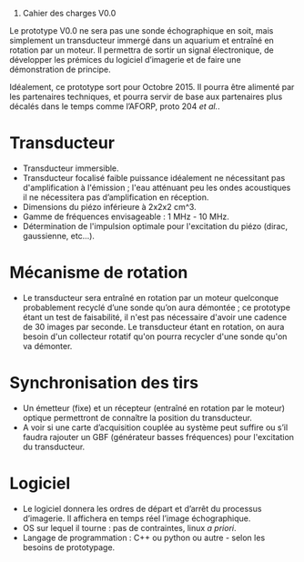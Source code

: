 1.  Cahier des charges V0.0

Le prototype V0.0 ne sera pas une sonde échographique en soit, mais
simplement un transducteur immergé dans un aquarium et entraîné en
rotation par un moteur. Il permettra de sortir un signal électronique,
de développer les prémices du logiciel d’imagerie et de faire une
démonstration de principe.

Idéalement, ce prototype sort pour Octobre 2015. Il pourra être alimenté
par les partenaires techniques, et pourra servir de base aux partenaires
plus décalés dans le temps comme l’AFORP, proto 204 *et al.*.

Transducteur
============

-   Transducteur immersible.
-   Transducteur focalisé faible puissance idéalement ne nécessitant pas
    d'amplification à l'émission ; l'eau atténuant peu les ondes
    acoustiques il ne nécessitera pas d’amplification en réception.
-   Dimensions du piézo inférieure à 2x2x2 cm\^3.
-   Gamme de fréquences envisageable : 1 MHz - 10 MHz.
-   Détermination de l'impulsion optimale pour l'excitation du piézo
    (dirac, gaussienne, etc...).

Mécanisme de rotation
=====================

-   Le transducteur sera entraîné en rotation par un moteur quelconque
    probablement recyclé d’une sonde qu’on aura démontée ; ce prototype
    étant un test de faisabilité, il n'est pas nécessaire d'avoir une
    cadence de 30 images par seconde. Le transducteur étant en rotation,
    on aura besoin d'un collecteur rotatif qu'on pourra recycler d'une
    sonde qu'on va démonter.

Synchronisation des tirs
========================

-   Un émetteur (fixe) et un récepteur (entraîné en rotation par
    le moteur) optique permettront de connaître la position
    du transducteur.
-   A voir si une carte d’acquisition couplée au système peut suffire ou
    s’il faudra rajouter un GBF (générateur basses fréquences) pour
    l'excitation du transducteur.

Logiciel
========

-   Le logiciel donnera les ordres de départ et d’arrêt du
    processus d’imagerie. Il affichera en temps réel
    l’image échographique.
-   OS sur lequel il tourne : pas de contraintes, linux *a priori*.
-   Langage de programmation : C++ ou python ou autre - selon les
    besoins de prototypage.
